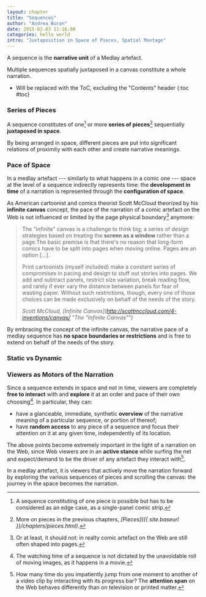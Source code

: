 ```yaml
---
layout: chapter
title: "Sequences"
author: "Andrea Buran"
date: 2015-02-03 11:16:00
categories: hello world
intro: "Juxtaposition in Space of Pieces, Spatial Montage"
---
```


A sequence is the **narrative unit** of a Medlay artefact.

Multiple sequences spatially juxtaposed in a canvas constitute a whole narration.

+ Will be replaced with the ToC, excluding the "Contents" header
{:toc #toc}

### Series of Pieces

A sequence constitutes of one[^one-piece-sequence] or more **series of pieces**[^pieces] sequentially **juxtaposed in space**.

By being arranged in space, different pieces are put into significant relations of proximity with each other and create narrative meanings.

### Pace of Space

In a medlay artefact --- similarly to what happens in a comic one --- space at the level of a sequence indirectly represents time: the **development in time** of a narration is represented through the **configuration of space**.
 
As American cartoonist and comics theorist Scott McCloud theorized by his **infinite canvas** concept, the pace of the narration of a comic artefact on the Web is not influenced or limited by the page physical boundary[^page] anymore:

> The "infinite" canvas is a challenge to think big; a series of design strategies based on treating the **screen as a window** rather than a page.The basic premise is that there's no reason that long-form comics have to be split into pages when moving online. Pages are an option […].
>
> Print cartoonists (myself included) make a constant series of compromises in pacing and design to stuff out stories into pages. We add and subtract panels, restrict size variation, break reading flow, and rarely if ever vary the distance between panels for fear of wasting paper. Without such restrictions, though, every one of those choices can be made exclusively on behalf of the needs of the story.
>
> <cite class="source">Scott McCloud, *[Infinite Canvas](http://scottmccloud.com/4-inventions/canvas/ "The "Infinite Canvas"")*</cite>

By embracing the concept of the infinite canvas, the narrative pace of a medlay sequence has **no space boundaries or restrictions** and is free to extend on behalf of the needs of the story.

### Static vs Dynamic



### Viewers as Motors of the Narration

Since a sequence extends in space and not in time, viewers are completely **free to interact** with and **explore** it at an order and pace of their own choosing[^roll]. In particular, they can:

+ have a glanceable, immediate, synthetic **overview** of the narrative meaning of a particular sequence, or portion of thereof;
+ have **random access** to any piece of a sequence and focus their attention on it at any given time, independently of its location.

The above points become extremely important in the light of a narration on the Web, since Web viewers are in an **active stance** while surfing the net and expect/demand to be the driver of any artefact they interact with[^progress-bar].

In a medlay artefact, it is viewers that actively move the narration forward by exploring the various sequences of pieces and scrolling the canvas: the journey in the space becomes the narration.




[^pieces]: More on pieces in the previous chapters, *[Pieces]({{ site.baseurl }}/chapters/pieces.html)*.

[^one-piece-sequence]: A sequence constituting of one piece is possible but has to be considered as an edge case, as a single-panel comic strip.

[^page]: Or at least, it should not: in realty comic artefact on the Web are still often shaped into pages.

[^roll]: The watching time of a sequence is not dictated by the unavoidable roll of moving images, as it happens in a movie.

[^progress-bar]: How many time do you impatiently jump from one moment to another of a video clip by interacting with its progress bar? The **attention span** on the Web behaves differently than on television or printed matter.